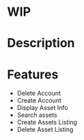 
# WIP

# Description 


# Features
- Delete Account
- Create Account
- Display Asset Info
- Search assets
- Create Assets Listing
- Delete Asset Listing


